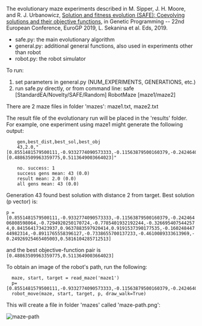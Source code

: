 The evolutionary maze experiments described in M. Sipper, J. H. Moore, and R. J. Urbanowicz, [Solution and fitness evolution (SAFE): Coevolving solutions and their objective functions](https://drive.google.com/file/d/1kdQQlH11jPNx0goYIjEc9CH3vK8osBK_/view), in Genetic Programming -- 22nd European Conference, EuroGP 2019, L. Sekanina et al. Eds, 2019.

* safe.py: the main evolutionary algorithm
* general.py: additional general functions, also used in experiments other than robot
* robot.py: the robot simulator

To run: 
1. set parameters in general.py (NUM_EXPERIMENTS, GENERATIONS, etc.)
2. run safe.py directly, or from command line: safe [StandardEA/Novelty/SAFE/Random] RobotMaze [maze1/maze2]

There are 2 maze files in folder 'mazes':  maze1.txt, maze2.txt

The result file of the evolutionary run will be placed in the 'results' folder. For example, one experiment using maze1 might generate the following output:
```
    gen,best_dist,best_sol,best_obj
    43,2.0,"[0.8551481579500111,-0.9332774090573333,-0.11563879500160379,-0.24246406808598064,-0.7294920250170724,-0.7785401932192244,-0.3266954075442574,0.841564173423937,0.9637883597920414,0.9191537390177535,-0.16024844744982314,-0.8911765558396127,-0.7338655700137233,-0.4610089333613969,-0.24926925465405003,0.5816104285712513]","[0.48863509963359775,0.5113649003664023]"

    no. success: 1
    success gens mean: 43 (0.0)
    result mean: 2.0 (0.0)
    all gens mean: 43 (0.0)
```    
    
 Generation 43 found best solution with distance 2 from target. 
 Best solution (p vector) is:
 
 `p = [0.8551481579500111,-0.9332774090573333,-0.11563879500160379,-0.24246406808598064,-0.7294920250170724,-0.7785401932192244,-0.3266954075442574,0.841564173423937,0.9637883597920414,0.9191537390177535,-0.16024844744982314,-0.8911765558396127,-0.7338655700137233,-0.4610089333613969,-0.24926925465405003,0.5816104285712513]`
 
 and the best objective-function pair is `[0.48863509963359775,0.5113649003664023]`
 
 To obtain an image of the robot's path, run the following:
 ```
   maze, start, target = read_maze('maze1')
   p=[0.8551481579500111,-0.9332774090573333,-0.11563879500160379,-0.24246406808598064,-0.7294920250170724,-0.7785401932192244,-0.3266954075442574,0.841564173423937,0.9637883597920414,0.9191537390177535,-0.16024844744982314,-0.8911765558396127,-0.7338655700137233,-0.4610089333613969,-0.24926925465405003,0.5816104285712513]
   robot_move(maze, start, target, p, draw_walk=True)
```

This will create a file in folder 'mazes' called 'maze-path.png':

![maze-path](https://github.com/EpistasisLab/SAFE/blob/master/maze/mazes/maze-path.png "maze-path")

